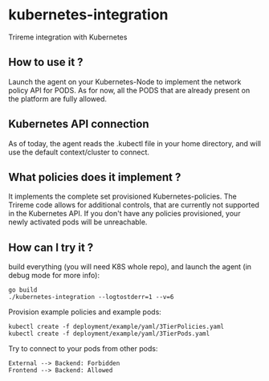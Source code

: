 # kubernetes-integration

Trireme integration with Kubernetes

## How to use it ?

Launch the agent on your Kubernetes-Node to implement the network policy API for PODS.
As for now, all the PODS that are already present on the platform are fully allowed.

## Kubernetes API connection
As of today, the agent reads the .kubectl file in your home directory, and will use the default context/cluster to connect.

## What policies does it implement ?

It implements the complete set  provisioned Kubernetes-policies. The Trireme code allows for additional
controls, that are currently not supported in the Kubernetes API. 
If you don't have any policies provisioned, your newly activated pods will be unreachable.

## How can I try it ?

build everything (you will need K8S whole repo), and launch the agent (in debug mode for more info):

```
go build
./kubernetes-integration --logtostderr=1 --v=6
```

Provision example policies and example pods:

```
kubectl create -f deployment/example/yaml/3TierPolicies.yaml
kubectl create -f deployment/example/yaml/3TierPods.yaml
```

Try to  connect to your pods from other pods:

```
External --> Backend: Forbidden
Frontend --> Backend: Allowed
```
